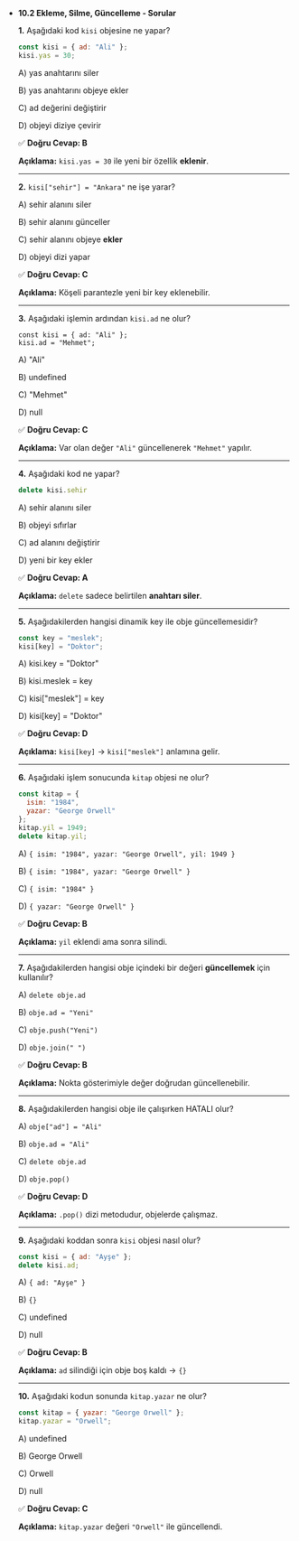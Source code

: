 - **10.2 Ekleme, Silme, Güncelleme - Sorular**
    
    **1.** Aşağıdaki kod `kisi` objesine ne yapar?
    
    ```jsx
    const kisi = { ad: "Ali" };
    kisi.yas = 30;
    ```
    
    A) yas anahtarını siler
    
    B) yas anahtarını objeye ekler
    
    C) ad değerini değiştirir
    
    D) objeyi diziye çevirir
    
    ✅ **Doğru Cevap: B**
    
    **Açıklama:** `kisi.yas = 30` ile yeni bir özellik **eklenir**.
    
    ---
    
    **2.** `kisi["sehir"] = "Ankara"` ne işe yarar?
    
    A) sehir alanını siler
    
    B) sehir alanını günceller
    
    C) sehir alanını objeye **ekler**
    
    D) objeyi dizi yapar
    
    ✅ **Doğru Cevap: C**
    
    **Açıklama:** Köşeli parantezle yeni bir key eklenebilir.
    
    ---
    
    **3.** Aşağıdaki işlemin ardından `kisi.ad` ne olur?
    
    ```
    const kisi = { ad: "Ali" };
    kisi.ad = "Mehmet";
    ```
    
    A) "Ali"
    
    B) undefined
    
    C) "Mehmet"
    
    D) null
    
    ✅ **Doğru Cevap: C**
    
    **Açıklama:** Var olan değer `"Ali"` güncellenerek `"Mehmet"` yapılır.
    
    ---
    
    **4.** Aşağıdaki kod ne yapar?
    
    ```jsx
    delete kisi.sehir
    ```
    
    A) sehir alanını siler
    
    B) objeyi sıfırlar
    
    C) ad alanını değiştirir
    
    D) yeni bir key ekler
    
    ✅ **Doğru Cevap: A**
    
    **Açıklama:** `delete` sadece belirtilen **anahtarı siler**.
    
    ---
    
    **5.** Aşağıdakilerden hangisi dinamik key ile obje güncellemesidir?
    
    ```jsx
    const key = "meslek";
    kisi[key] = "Doktor";
    ```
    
    A) kisi.key = "Doktor"
    
    B) kisi.meslek = key
    
    C) kisi["meslek"] = key
    
    D) kisi[key] = "Doktor"
    
    ✅ **Doğru Cevap: D**
    
    **Açıklama:** `kisi[key]` → `kisi["meslek"]` anlamına gelir.
    
    ---
    
    **6.** Aşağıdaki işlem sonucunda `kitap` objesi ne olur?
    
    ```jsx
    const kitap = {
      isim: "1984",
      yazar: "George Orwell"
    };
    kitap.yil = 1949;
    delete kitap.yil;
    ```
    
    A) `{ isim: "1984", yazar: "George Orwell", yil: 1949 }`
    
    B) `{ isim: "1984", yazar: "George Orwell" }`
    
    C) `{ isim: "1984" }`
    
    D) `{ yazar: "George Orwell" }`
    
    ✅ **Doğru Cevap: B**
    
    **Açıklama:** `yil` eklendi ama sonra silindi.
    
    ---
    
    **7.** Aşağıdakilerden hangisi obje içindeki bir değeri **güncellemek** için kullanılır?
    
    A) `delete obje.ad`
    
    B) `obje.ad = "Yeni"`
    
    C) `obje.push("Yeni")`
    
    D) `obje.join(" ")`
    
    ✅ **Doğru Cevap: B**
    
    **Açıklama:** Nokta gösterimiyle değer doğrudan güncellenebilir.
    
    ---
    
    **8.** Aşağıdakilerden hangisi obje ile çalışırken HATALI olur?
    
    A) `obje["ad"] = "Ali"`
    
    B) `obje.ad = "Ali"`
    
    C) `delete obje.ad`
    
    D) `obje.pop()`
    
    ✅ **Doğru Cevap: D**
    
    **Açıklama:** `.pop()` dizi metodudur, objelerde çalışmaz.
    
    ---
    
    **9.** Aşağıdaki koddan sonra `kisi` objesi nasıl olur?
    
    ```jsx
    const kisi = { ad: "Ayşe" };
    delete kisi.ad;
    ```
    
    A) `{ ad: "Ayşe" }`
    
    B) `{}`
    
    C) undefined
    
    D) null
    
    ✅ **Doğru Cevap: B**
    
    **Açıklama:** `ad` silindiği için obje boş kaldı → `{}`
    
    ---
    
    **10.** Aşağıdaki kodun sonunda `kitap.yazar` ne olur?
    
    ```jsx
    const kitap = { yazar: "George Orwell" };
    kitap.yazar = "Orwell";
    ```
    
    A) undefined
    
    B) George Orwell
    
    C) Orwell
    
    D) null
    
    ✅ **Doğru Cevap: C**
    
    **Açıklama:** `kitap.yazar` değeri `"Orwell"` ile güncellendi.
